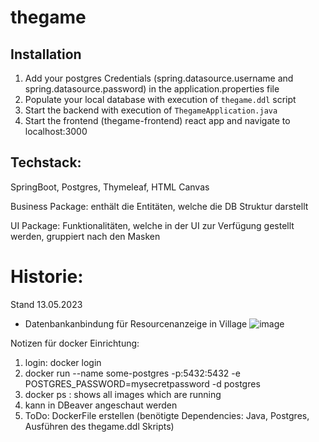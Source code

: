 # thegame
## Installation

1. Add your postgres Credentials (spring.datasource.username and spring.datasource.password) in the application.properties file
2. Populate your local database with execution of  ```thegame.ddl``` script
3. Start the backend with execution of ```ThegameApplication.java```
4. Start the frontend (thegame-frontend) react app and navigate to localhost:3000


## Techstack:

SpringBoot, Postgres, Thymeleaf, HTML Canvas

Business Package: enthält die Entitäten, welche die DB Struktur darstellt

UI Package: Funktionalitäten, welche in der UI zur Verfügung gestellt werden, gruppiert nach den Masken

# Historie:
Stand 13.05.2023
- Datenbankanbindung für Resourcenanzeige in Village
![image](https://github.com/ThomasDroege/thegame/assets/25778177/b0024332-e8f5-42f5-a6bf-3ee4be45a274)


Notizen für docker Einrichtung:
1. login: docker login
2. docker run --name some-postgres -p:5432:5432 -e POSTGRES_PASSWORD=mysecretpassword -d postgres 
3. docker ps : shows all images which are running
4. kann in DBeaver angeschaut werden 
5. ToDo: DockerFile erstellen (benötigte Dependencies: Java, Postgres, Ausführen des thegame.ddl Skripts)